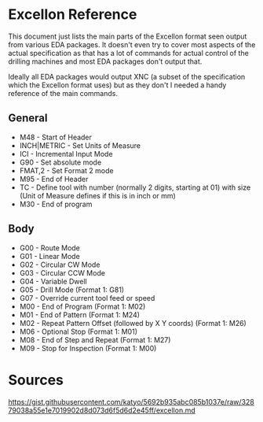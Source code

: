 # Excellon Reference

This document just lists the main parts of the Excellon format seen output from various EDA packages.  It doesn't even try to cover most aspects of the actual specification as that has a lot of commands for actual control of the drilling machines and most EDA packages don't output that.

Ideally all EDA packages would output XNC (a subset of the specification which the Excellon format uses) but as they don't I needed a handy reference of the main commands.

## General
* M48 - Start of Header
* INCH|METRIC - Set Units of Measure
* ICI - Incremental Input Mode
* G90 - Set absolute mode
* FMAT,2 - Set Format 2 mode
* M95 - End of Header
* T<number>C<size> - Define tool with number <number> (normally 2 digits, starting at 01) with size <size> (Unit of Measure defines if this is in inch or mm)
* M30 - End of program

## Body
* G00 - Route Mode
* G01 - Linear Mode
* G02 - Circular CW Mode
* G03 - Circular CCW Mode
* G04 - Variable Dwell
* G05 - Drill Mode (Format 1: G81)
* G07 - Override current tool feed or speed
* M00 - End of Program (Format 1: M02)
* M01 - End of Pattern (Format 1: M24)
* M02 - Repeat Pattern Offset (followed by X Y coords) (Format 1: M26)
* M06 - Optional Stop (Format 1: M01)
* M08 - End of Step and Repeat (Format 1: M27)
* M09 - Stop for Inspection (Format 1: M00)

# Sources
https://gist.githubusercontent.com/katyo/5692b935abc085b1037e/raw/32879038a55e1e7019902d8d073d6f5d6d2e45ff/excellon.md
